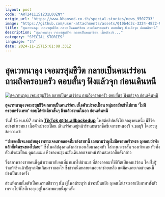 ```yaml
---
layout: post
code: "ART2411151231L0UZNY"
origin_url: "https://www.khaosod.co.th/special-stories/news_9507733"
image: "https://github.com/user-attachments/assets/010b4d3c-3224-4822-92d6-803f80193526"
title: "สุดเวทนาลุง เจอมรสุมชีวิต กลายเป็นคนเร่ร่อน ถามถึงครอบครัว ตอบสั้นๆ ฟังแล้วจุก ก่อนเดินหนี"
description: "สุดเวทนาลุง เจอมรสุมชีวิต กลายเป็นคนเร่ร่อน เนื้อตัวเปร..."
category: "SPECIAL_STORIES"
language: "th"
date: 2024-11-15T15:01:08.331Z
---
```


# สุดเวทนาลุง เจอมรสุมชีวิต กลายเป็นคนเร่ร่อน ถามถึงครอบครัว ตอบสั้นๆ ฟังแล้วจุก ก่อนเดินหนี

[![สุดเวทนาลุง เจอมรสุมชีวิต กลายเป็นคนเร่ร่อน ถามถึงครอบครัว ตอบสั้นๆ ฟังแล้วจุก ก่อนเดินหนี](https://www.khaosod.co.th/wpapp/uploads/2024/11/homeless-1.jpg "สุดเวทนาลุง เจอมรสุมชีวิต กลายเป็นคนเร่ร่อน ถามถึงครอบครัว ตอบสั้นๆ ฟังแล้วจุก ก่อนเดินหนี")](https://www.khaosod.co.th/wpapp/uploads/2024/11/homeless-1.jpg)

**สุดเวทนาลุง เจอมรสุมชีวิต กลายเป็นคนเร่ร่อน เนื้อตัวเปรอะเปื้อน หนุ่มสงสัยเข้าไปถาม ‘ไม่มีครอบครัวเหรอ’ ตอบได้คำเดียวสั้นๆ ฟังแล้วระทมในอก ก่อนเดินหนี**

วันที่ 15 พ.ย.67 สมาชิก **[TikTok @its.allbackedup](https://www.tiktok.com/@its.allbackedup/video/7437005532298349831)** โพสต์คลิปหลังไปเจอลุงคนหนึ่ง มีชีวิตอย่างน่าเวทนา เนื้อตัวเปรอะเปื้อน เดินเร่ร่อนอยู่หน้าร้านสะดวกซื้อซีเจสาขาหนองรี จ.ชลบุรี โดยระบุข้อความว่า

**“ส่งของซีเจแอบถ่ายลุง เพราะเจอเขาตลอดที่มาส่งสาขานี้ เลยถามว่าลุงไม่มีครอบครัวหรอ ลุงตอบว่าพัง แล้วก็เดินขนของไปเลย”** ซึ่งในคลิปลุงคนดังกล่าวเอาเสื้อมาคลุมหัว ใส่กางเกงขาสั้น รองเท้าแตะ ทั่วทั้งตัวเปรอะเปื้อน ดูมอมแมม หิ้วของพะรุงพะรังเดินออกจากหน้าร้านสะดวกซื้อดังกล่าว

ซึ่งสภาพของชายคนนี้ดูน่าเวทนากับคนที่ผ่านมาไปผ่านมา ที่ต้องออกมาใช้ชีวิตเป็นคนเร่ร่อน โดยไม่รู้ว่าแท้จริงแล้วปัญหามันเกิดมาจากอะไร ซึ่งชาวเน็ตหลายคนอยากช่วยเหลือ แต่มีคนเคยเจอชายคนนี้บ้างเป็นบางครั้ง

ส่วนที่ตามเนื้อตัวเปื้อนคราบสีขาวๆ นั้น ผู้โพสต์ระบุว่า น่าจะเป็นแป้ง ลุงคนนี้น่าจะเอาแป้งมาทาทั้งตัว เพราะไปทีไรก็เจอลุงอยู่ในสภาพแบบนี้ทุกครั้ง



